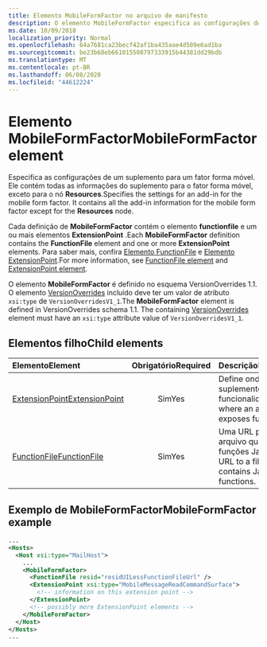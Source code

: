 ```yaml
---
title: Elemento MobileFormFactor no arquivo de manifesto
description: O elemento MobileFormFactor especifica as configurações do fator de formulário móvel para um suplemento.
ms.date: 10/09/2018
localization_priority: Normal
ms.openlocfilehash: 64a7681ca23becf42af1ba435aae4d509e6ad1ba
ms.sourcegitcommit: be23b68eb661015508797333915b44381dd29bdb
ms.translationtype: MT
ms.contentlocale: pt-BR
ms.lasthandoff: 06/08/2020
ms.locfileid: "44612224"
---
```

# <a name="mobileformfactor-element"></a><span data-ttu-id="5fe17-103">Elemento MobileFormFactor</span><span class="sxs-lookup"><span data-stu-id="5fe17-103">MobileFormFactor element</span></span>

<span data-ttu-id="5fe17-p101">Especifica as configurações de um suplemento para um fator forma móvel. Ele contém todas as informações do suplemento para o fator forma móvel, exceto para o nó **Resources**.</span><span class="sxs-lookup"><span data-stu-id="5fe17-p101">Specifies the settings for an add-in for the mobile form factor. It contains all the add-in information for the mobile form factor except for the **Resources** node.</span></span>

<span data-ttu-id="5fe17-106">Cada definição de **MobileFormFactor** contém o elemento **functionfile** e um ou mais elementos **ExtensionPoint** .</span><span class="sxs-lookup"><span data-stu-id="5fe17-106">Each **MobileFormFactor** definition contains the **FunctionFile** element and one or more **ExtensionPoint** elements.</span></span> <span data-ttu-id="5fe17-107">Para saber mais, confira [Elemento FunctionFile](functionfile.md) e [Elemento ExtensionPoint](extensionpoint.md).</span><span class="sxs-lookup"><span data-stu-id="5fe17-107">For more information, see [FunctionFile element](functionfile.md) and [ExtensionPoint element](extensionpoint.md).</span></span>

<span data-ttu-id="5fe17-p103">O elemento **MobileFormFactor** é definido no esquema VersionOverrides 1.1. O elemento [VersionOverrides](versionoverrides.md) incluído deve ter um valor de atributo `xsi:type` de `VersionOverridesV1_1`.</span><span class="sxs-lookup"><span data-stu-id="5fe17-p103">The **MobileFormFactor** element is defined in VersionOverrides schema 1.1. The containing [VersionOverrides](versionoverrides.md) element must have an `xsi:type` attribute value of `VersionOverridesV1_1`.</span></span>

## <a name="child-elements"></a><span data-ttu-id="5fe17-110">Elementos filho</span><span class="sxs-lookup"><span data-stu-id="5fe17-110">Child elements</span></span>

| <span data-ttu-id="5fe17-111">Elemento</span><span class="sxs-lookup"><span data-stu-id="5fe17-111">Element</span></span>                               | <span data-ttu-id="5fe17-112">Obrigatório</span><span class="sxs-lookup"><span data-stu-id="5fe17-112">Required</span></span> | <span data-ttu-id="5fe17-113">Descrição</span><span class="sxs-lookup"><span data-stu-id="5fe17-113">Description</span></span>  |
|:--------------------------------------|:--------:|:-------------|
| [<span data-ttu-id="5fe17-114">ExtensionPoint</span><span class="sxs-lookup"><span data-stu-id="5fe17-114">ExtensionPoint</span></span>](extensionpoint.md) | <span data-ttu-id="5fe17-115">Sim</span><span class="sxs-lookup"><span data-stu-id="5fe17-115">Yes</span></span>      | <span data-ttu-id="5fe17-116">Define onde um suplemento expõe a funcionalidade.</span><span class="sxs-lookup"><span data-stu-id="5fe17-116">Defines where an add-in exposes functionality.</span></span> |
| [<span data-ttu-id="5fe17-117">FunctionFile</span><span class="sxs-lookup"><span data-stu-id="5fe17-117">FunctionFile</span></span>](functionfile.md)     | <span data-ttu-id="5fe17-118">Sim</span><span class="sxs-lookup"><span data-stu-id="5fe17-118">Yes</span></span>      | <span data-ttu-id="5fe17-119">Uma URL para um arquivo que contém funções JavaScript.</span><span class="sxs-lookup"><span data-stu-id="5fe17-119">A URL to a file that contains JavaScript functions.</span></span>|

## <a name="mobileformfactor-example"></a><span data-ttu-id="5fe17-120">Exemplo de MobileFormFactor</span><span class="sxs-lookup"><span data-stu-id="5fe17-120">MobileFormFactor example</span></span>

```xml
...
<Hosts>
  <Host xsi:type="MailHost">
    ...
    <MobileFormFactor>
      <FunctionFile resid="residUILessFunctionFileUrl" />
      <ExtensionPoint xsi:type="MobileMessageReadCommandSurface">
        <!-- information on this extension point -->
      </ExtensionPoint> 
      <!-- possibly more ExtensionPoint elements -->
    </MobileFormFactor>
  </Host>
</Hosts>
...
```
